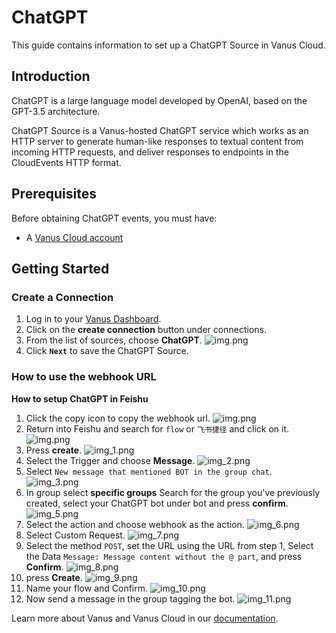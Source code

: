 # ChatGPT

This guide contains information to set up a ChatGPT Source in Vanus Cloud.

## Introduction

ChatGPT is a large language model developed by OpenAI, based on the GPT-3.5 architecture.

ChatGPT Source is a Vanus-hosted ChatGPT service which works as an HTTP server to generate human-like responses to textual content from incoming HTTP requests,
and deliver responses to endpoints in the CloudEvents HTTP format.

## Prerequisites

Before obtaining ChatGPT events, you must have:

- A [Vanus Cloud account](https://cloud.vanus.ai)

## Getting Started

### Create a Connection

1. Log in to your [Vanus Dashboard](https://cloud.vanus.ai/dashboard).
2. Click on the **create connection** button under connections.
3. From the list of sources, choose **ChatGPT**.
![img.png](images/img22.png)
4. Click **`Next`** to save the ChatGPT Source.


### How to use the webhook URL
**How to setup ChatGPT in Feishu**


1. Click the copy icon to copy the webhook url.
![img.png](images/img_1.png)
2. Return into Feishu and search for `flow` or `飞书捷径` and click on it.
![img.png](images/chatimg.png)
3. Press **create**.
![img_1.png](images/chatimg_1.png)
4. Select the Trigger and choose **Message**.
![img_2.png](images/img_2.png)
5. Select `New message that mentioned BOT in the group chat`.
![img_3.png](images/img_3.png)
6. In group select **specific groups** Search for the group you've previously created, select your ChatGPT bot under bot and press **confirm**.
![img_5.png](images/img_5.png)
7. Select the action and choose webhook as the action.
![img_6.png](images/img_6.png)
8. Select Custom Request.
![img_7.png](images/img_7.png)
9. Select the method `POST`, set the URL using the URL from step 1, Select the Data `Message: Message content without the @ part`, and press **Confirm**.
![img_8.png](images/img_8.png)
10. press **Create**.
![img_9.png](images/img_9.png)
11. Name your flow and Confirm.
![img_10.png](images/img_10.png)
12. Now send a message in the group tagging the bot.
![img_11.png](images/img_11.png)
   

Learn more about Vanus and Vanus Cloud in our [documentation](https://docs.vanus.ai).
